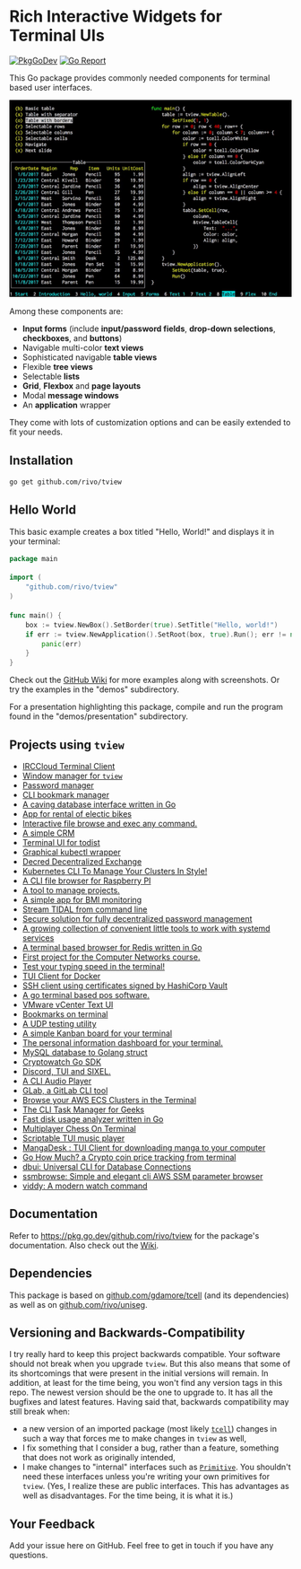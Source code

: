 # Rich Interactive Widgets for Terminal UIs

[![PkgGoDev](https://pkg.go.dev/badge/github.com/rivo/tview)](https://pkg.go.dev/github.com/rivo/tview)
[![Go Report](https://img.shields.io/badge/go%20report-A%2B-brightgreen.svg)](https://goreportcard.com/report/github.com/rivo/tview)

This Go package provides commonly needed components for terminal based user interfaces.

![Screenshot](tview.gif)

Among these components are:

- __Input forms__ (include __input/password fields__, __drop-down selections__, __checkboxes__, and __buttons__)
- Navigable multi-color __text views__
- Sophisticated navigable __table views__
- Flexible __tree views__
- Selectable __lists__
- __Grid__, __Flexbox__ and __page layouts__
- Modal __message windows__
- An __application__ wrapper

They come with lots of customization options and can be easily extended to fit your needs.

## Installation

```bash
go get github.com/rivo/tview
```

## Hello World

This basic example creates a box titled "Hello, World!" and displays it in your terminal:

```go
package main

import (
	"github.com/rivo/tview"
)

func main() {
	box := tview.NewBox().SetBorder(true).SetTitle("Hello, world!")
	if err := tview.NewApplication().SetRoot(box, true).Run(); err != nil {
		panic(err)
	}
}
```

Check out the [GitHub Wiki](https://github.com/rivo/tview/wiki) for more examples along with screenshots. Or try the examples in the "demos" subdirectory.

For a presentation highlighting this package, compile and run the program found in the "demos/presentation" subdirectory.

## Projects using `tview`

- [IRCCloud Terminal Client](https://github.com/termoose/irccloud)
- [Window manager for `tview`](https://github.com/epiclabs-io/winman)
- [Password manager](https://github.com/7onetella/password)
- [CLI bookmark manager](https://github.com/Endi1/drawer)
- [A caving database interface written in Go](https://github.com/IdlePhysicist/cave-logger)
- [App for rental of electic bikes](https://github.com/MrDienns/bike-commerce)
- [Interactive file browse and exec any command.](https://github.com/bannzai/itree)
- [A simple CRM](https://github.com/broadcastle/crm)
- [Terminal UI for todist](https://github.com/cyberdummy/todoista)
- [Graphical kubectl wrapper](https://github.com/dcaiafa/kpick)
- [Decred Decentralized Exchange ](https://github.com/decred/dcrdex)
- [Kubernetes CLI To Manage Your Clusters In Style! ](https://github.com/derailed/k9s)
- [A CLI file browser for Raspberry PI](https://github.com/destinmoulton/pixi)
- [A tool to manage projects.](https://github.com/divramod/dp)
- [A simple app for BMI monitoring](https://github.com/erleene/go-bmi)
- [Stream TIDAL from command line](https://github.com/godsic/vibe)
- [Secure solution for fully decentralized password management](https://github.com/guillaumemichel/passtor/)
- [A growing collection of convenient little tools to work with systemd services](https://github.com/muesli/service-tools/)
- [A terminal based browser for Redis written in Go](https://github.com/nitishm/redis-terminal)
- [First project for the Computer Networks course.](https://github.com/pablogadhi/XMPPClient)
- [Test your typing speed in the terminal!](https://github.com/shilangyu/typer-go)
- [TUI Client for Docker](https://github.com/skanehira/docui)
- [SSH client using certificates signed by HashiCorp Vault](https://github.com/stephane-martin/vssh)
- [A go terminal based pos software.](https://github.com/thebmw/y2kpos)
- [VMware vCenter Text UI](https://github.com/thebsdbox/vctui)
- [Bookmarks on terminal](https://github.com/tryffel/bookmarker)
- [A UDP testing utility](https://github.com/vaelen/udp-tester)
- [A simple Kanban board for your terminal](https://github.com/witchard/toukan)
- [The personal information dashboard for your terminal. ](https://github.com/wtfutil/wtf)
- [MySQL database to Golang struct](https://github.com/xxjwxc/gormt)
- [Cryptowatch Go SDK](https://github.com/y3sh/cw-sdk-go)
- [Discord, TUI and SIXEL.](https://gitlab.com/diamondburned/6cord)
- [A CLI Audio Player](https://www.github.com/dhulihan/grump)
- [GLab, a GitLab CLI tool](https://gitlab.com/profclems/glab)
- [Browse your AWS ECS Clusters in the Terminal](https://github.com/swartzrock/ecsview)
- [The CLI Task Manager for Geeks](https://github.com/ajaxray/geek-life)
- [Fast disk usage analyzer written in Go](https://github.com/dundee/gdu)
- [Multiplayer Chess On Terminal](https://github.com/qnkhuat/gochess)
- [Scriptable TUI music player](https://github.com/issadarkthing/gomu)
- [MangaDesk : TUI Client for downloading manga to your computer](https://github.com/darylhjd/mangadesk)
- [Go How Much? a Crypto coin price tracking from terminal](https://github.com/ledongthuc/gohowmuch)
- [dbui: Universal CLI for Database Connections](https://github.com/KenanBek/dbui)
- [ssmbrowse: Simple and elegant cli AWS SSM parameter browser](https://github.com/bnaydenov/ssmbrowse)
- [viddy: A modern watch command](https://github.com/sachaos/viddy)

## Documentation

Refer to https://pkg.go.dev/github.com/rivo/tview for the package's documentation. Also check out the [Wiki](https://github.com/rivo/tview/wiki).

## Dependencies

This package is based on [github.com/gdamore/tcell](https://github.com/gdamore/tcell) (and its dependencies) as well as on [github.com/rivo/uniseg](https://github.com/rivo/uniseg).

## Versioning and Backwards-Compatibility

I try really hard to keep this project backwards compatible. Your software should not break when you upgrade `tview`. But this also means that some of its shortcomings that were present in the initial versions will remain. In addition, at least for the time being, you won't find any version tags in this repo. The newest version should be the one to upgrade to. It has all the bugfixes and latest features. Having said that, backwards compatibility may still break when:

- a new version of an imported package (most likely [`tcell`](https://github.com/gdamore/tcell)) changes in such a way that forces me to make changes in `tview` as well,
- I fix something that I consider a bug, rather than a feature, something that does not work as originally intended,
- I make changes to "internal" interfaces such as [`Primitive`](https://pkg.go.dev/github.com/rivo/tview#Primitive). You shouldn't need these interfaces unless you're writing your own primitives for `tview`. (Yes, I realize these are public interfaces. This has advantages as well as disadvantages. For the time being, it is what it is.)

## Your Feedback

Add your issue here on GitHub. Feel free to get in touch if you have any questions.
